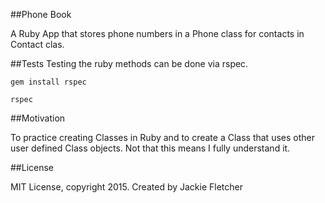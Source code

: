 ##Phone Book

A Ruby App that stores phone numbers in a Phone class for contacts in Contact clas.

##Tests
Testing the ruby methods can be done via rspec.

`gem install rspec`

`rspec`

##Motivation

To practice creating Classes in Ruby and to create a Class that uses other user defined Class objects. Not that this means I fully understand it.

##License

MIT License, copyright 2015. Created by Jackie Fletcher
